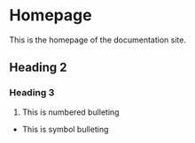 # Homepage

This is the homepage of the documentation site.

## Heading 2

### Heading 3

1. This is numbered bulleting

* This is symbol bulleting